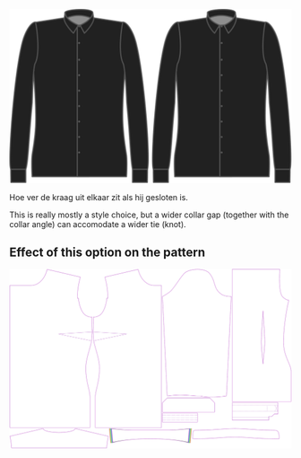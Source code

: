![Afstand kraag](collargap.svg)

Hoe ver de kraag uit elkaar zit als hij gesloten is.

<Note>

This is really mostly a style choice, but a wider collar gap (together with the collar angle) can accomodate a wider tie (knot).

</Note>

## Effect of this option on the pattern
![This image shows the effect of this option by superimposing several variants that have a different value for this option](simone_collargap_sample.svg "Effect of this option on the pattern")